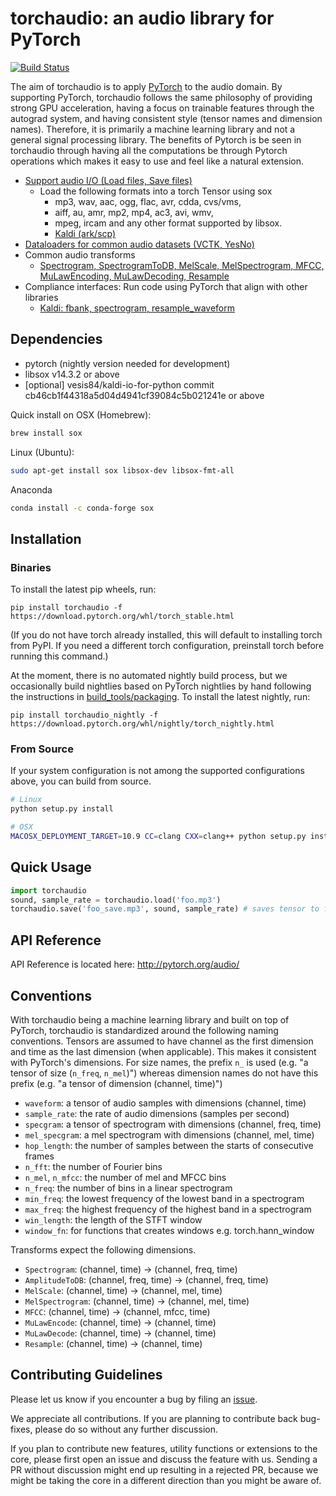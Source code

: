 torchaudio: an audio library for PyTorch
========================================

[![Build Status](https://travis-ci.org/pytorch/audio.svg?branch=master)](https://travis-ci.org/pytorch/audio)

The aim of torchaudio is to apply [PyTorch](https://github.com/pytorch/pytorch) to
the audio domain. By supporting PyTorch, torchaudio follows the same philosophy
of providing strong GPU acceleration, having a focus on trainable features through
the autograd system, and having consistent style (tensor names and dimension names).
Therefore, it is primarily a machine learning library and not a general signal
processing library. The benefits of Pytorch is be seen in torchaudio through
having all the computations be through Pytorch operations which makes it easy
to use and feel like a natural extension.

- [Support audio I/O (Load files, Save files)](http://pytorch.org/audio/)
  - Load the following formats into a torch Tensor using sox
    - mp3, wav, aac, ogg, flac, avr, cdda, cvs/vms,
    - aiff, au, amr, mp2, mp4, ac3, avi, wmv,
    - mpeg, ircam and any other format supported by libsox.
    - [Kaldi (ark/scp)](http://pytorch.org/audio/kaldi_io.html)
- [Dataloaders for common audio datasets (VCTK, YesNo)](http://pytorch.org/audio/datasets.html)
- Common audio transforms
    - [Spectrogram, SpectrogramToDB, MelScale, MelSpectrogram, MFCC, MuLawEncoding, MuLawDecoding, Resample](http://pytorch.org/audio/transforms.html)
- Compliance interfaces: Run code using PyTorch that align with other libraries
    - [Kaldi: fbank, spectrogram, resample_waveform](https://pytorch.org/audio/compliance.kaldi.html)

Dependencies
------------
* pytorch (nightly version needed for development)
* libsox v14.3.2 or above
* [optional] vesis84/kaldi-io-for-python commit cb46cb1f44318a5d04d4941cf39084c5b021241e or above

Quick install on
OSX (Homebrew):
```bash
brew install sox
```
Linux (Ubuntu):
```bash
sudo apt-get install sox libsox-dev libsox-fmt-all
```
Anaconda
```bash
conda install -c conda-forge sox
```

Installation
------------

### Binaries

To install the latest pip wheels, run:

```
pip install torchaudio -f https://download.pytorch.org/whl/torch_stable.html
```

(If you do not have torch already installed, this will default to installing
torch from PyPI. If you need a different torch configuration, preinstall torch
before running this command.)

At the moment, there is no automated nightly build process, but we occasionally
build nightlies based on PyTorch nightlies by hand following the instructions in
[build_tools/packaging](build_tools/packaging).  To install the latest nightly, run:

```
pip install torchaudio_nightly -f https://download.pytorch.org/whl/nightly/torch_nightly.html
```

### From Source

If your system configuration is not among the supported configurations
above, you can build from source.

```bash
# Linux
python setup.py install

# OSX
MACOSX_DEPLOYMENT_TARGET=10.9 CC=clang CXX=clang++ python setup.py install
```

Quick Usage
-----------

```python
import torchaudio
sound, sample_rate = torchaudio.load('foo.mp3')
torchaudio.save('foo_save.mp3', sound, sample_rate) # saves tensor to file
```

API Reference
-------------

API Reference is located here: http://pytorch.org/audio/

Conventions
-----------

With torchaudio being a machine learning library and built on top of PyTorch,
torchaudio is standardized around the following naming conventions. Tensors are
assumed to have channel as the first dimension and time as the last
dimension (when applicable). This makes it consistent with PyTorch's dimensions.
For size names, the prefix `n_` is used (e.g. "a tensor of size (`n_freq`, `n_mel`)")
whereas dimension names do not have this prefix (e.g. "a tensor of
dimension (channel, time)")

* `waveform`: a tensor of audio samples with dimensions (channel, time)
* `sample_rate`: the rate of audio dimensions (samples per second)
* `specgram`: a tensor of spectrogram with dimensions (channel, freq, time)
* `mel_specgram`: a mel spectrogram with dimensions (channel, mel, time)
* `hop_length`: the number of samples between the starts of consecutive frames
* `n_fft`: the number of Fourier bins
* `n_mel`, `n_mfcc`: the number of mel and MFCC bins
* `n_freq`: the number of bins in a linear spectrogram
* `min_freq`: the lowest frequency of the lowest band in a spectrogram
* `max_freq`: the highest frequency of the highest band in a spectrogram
* `win_length`: the length of the STFT window
* `window_fn`: for functions that creates windows e.g. torch.hann_window

Transforms expect the following dimensions.

* `Spectrogram`: (channel, time) -> (channel, freq, time)
* `AmplitudeToDB`: (channel, freq, time) -> (channel, freq, time)
* `MelScale`: (channel, time) -> (channel, mel, time)
* `MelSpectrogram`: (channel, time) -> (channel, mel, time)
* `MFCC`: (channel, time) -> (channel, mfcc, time)
* `MuLawEncode`: (channel, time) -> (channel, time)
* `MuLawDecode`: (channel, time) -> (channel, time)
* `Resample`: (channel, time) -> (channel, time)

Contributing Guidelines
-----------------------

Please let us know if you encounter a bug by filing an [issue](https://github.com/pytorch/audio/issues).

We appreciate all contributions. If you are planning to contribute back
bug-fixes, please do so without any further discussion.

If you plan to contribute new features, utility functions or extensions to the
core, please first open an issue and discuss the feature with us. Sending a PR
without discussion might end up resulting in a rejected PR, because we might be
taking the core in a different direction than you might be aware of.
